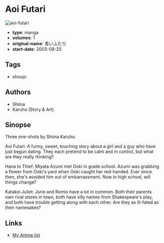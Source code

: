 # Aoi Futari

![aoi-futari](https://cdn.myanimelist.net/images/manga/1/6143.jpg)

-   **type**: manga
-   **volumes**: 1
-   **original-name**: 青いふたり
-   **start-date**: 2003-08-25

## Tags

-   shoujo

## Authors

-   Shiina
-   Karuho (Story & Art)

## Sinopse

Three one-shots by Shiina Karuho.

Aoi Futari:
A funny, sweet, touching story about a girl and a guy who have just begun dating. They each pretend to be calm and in control, but what are they really thinking?

Hana to Thief:
Miyata Azumi met Ooki in grade school. Azumi was grabbing a flower from Ooki's yard when Ooki caught her red-handed. Ever since then, she's avoided him out of embarrassment. Now in high school, will things change?

Katakoi Juliet:
Jurie and Romio have a lot in common. Both their parents own rival stores in town, both have silly names from Shakespeare's play, and both have trouble getting along with each other. Are they as ill-fated as their namesakes?

## Links

-   [My Anime list](https://myanimelist.net/manga/4954/Aoi_Futari)

